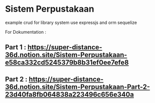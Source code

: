 # Sistem Perpustakaan
example crud for library system use expressjs and orm sequelize

For Dokumentation : 
## Part 1 : https://super-distance-36d.notion.site/Sistem-Perpustakaan-e58ca332cd5245379b8b31ef0ee7efe8
## Part 2 : https://super-distance-36d.notion.site/Sistem-Perpustakaan-Part-2-23d40fa8fb064838a223496c656e340a

